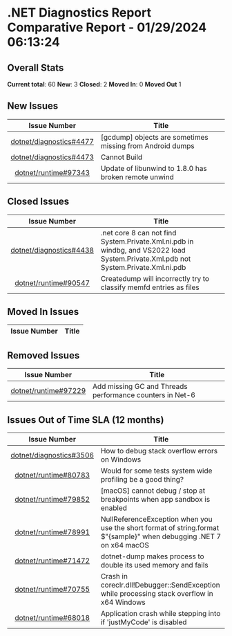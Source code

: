 # .NET Diagnostics Report Comparative Report - 01/29/2024 06:13:24

## Overall Stats

**Current total**: 60
**New**: 3
**Closed**: 2
**Moved In**: 0
**Moved Out** 1

## New Issues

| **Issue Number** | **Title** |
| :--------------: | --------- |
| [dotnet/diagnostics#4477](https://github.com/dotnet/diagnostics/issues/4477) | [gcdump] objects are sometimes missing from Android dumps |
| [dotnet/diagnostics#4473](https://github.com/dotnet/diagnostics/issues/4473) | Cannot Build |
| [dotnet/runtime#97343](https://github.com/dotnet/runtime/issues/97343) | Update of libunwind to 1.8.0 has broken remote unwind  |

## Closed Issues

| **Issue Number** | **Title** |
| :--------------: | --------- |
| [dotnet/diagnostics#4438](https://github.com/dotnet/diagnostics/issues/4438) | .net core 8 can not find System.Private.Xml.ni.pdb in windbg, and VS2022 load  System.Private.Xml.pdb not  System.Private.Xml.ni.pdb |
| [dotnet/runtime#90547](https://github.com/dotnet/runtime/issues/90547) | Createdump will incorrectly try to classify memfd entries as files |

## Moved In Issues

| **Issue Number** | **Title** |
| :--------------: | --------- |

## Removed Issues

| **Issue Number** | **Title** |
| :--------------: | --------- |
| [dotnet/runtime#97229](https://github.com/dotnet/runtime/issues/97229) | Add missing GC and Threads performance counters in Net-6 |

## Issues Out of Time SLA (12 months)

| **Issue Number** | **Title** |
| :--------------: | --------- |
| [dotnet/diagnostics#3506](https://github.com/dotnet/diagnostics/issues/3506) | How to debug stack overflow errors on Windows |
| [dotnet/runtime#80783](https://github.com/dotnet/runtime/issues/80783) | Would for some tests system wide profiling be a good thing?  |
| [dotnet/runtime#79852](https://github.com/dotnet/runtime/issues/79852) | [macOS] cannot debug / stop at breakpoints when app sandbox is enabled |
| [dotnet/runtime#78991](https://github.com/dotnet/runtime/issues/78991) | NullReferenceException when you use the short format of string.format $"{sample}" when debugging .NET 7 on x64 macOS |
| [dotnet/runtime#71472](https://github.com/dotnet/runtime/issues/71472) | dotnet-dump makes process to double its used memory and fails |
| [dotnet/runtime#70755](https://github.com/dotnet/runtime/issues/70755) | Crash in coreclr.dll!Debugger::SendException while processing stack overflow in x64 Windows |
| [dotnet/runtime#68018](https://github.com/dotnet/runtime/issues/68018) | Application crash while stepping into if 'justMyCode' is disabled |


